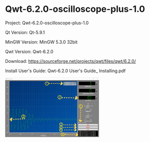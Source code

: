 # Qwt-6.2.0-oscilloscope-plus-1.0
Project: 
Qwt-6.2.0-oscilloscope-plus-1.0

Qt Version:
Qt-5.9.1

MinGW Version:
MinGW 5.3.0 32bit


Qwt Version:
Qwt-6.2.0

Download:
https://sourceforge.net/projects/qwt/files/qwt/6.2.0/

Install User's Guide:
Qwt-6.2.0 User's Guide_ Installing.pdf


<img src="https://github.com/ArielRiveraC/Qwt-6.2.0-oscilloscope-plus1.0/blob/37f0b4a83351299eb36d6129dac17b17f7b3a288/image1.png" alt="Descripción de la imagen" width="60%" />


